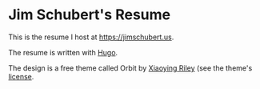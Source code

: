 # Jim Schubert's Resume

This is the resume I host at https://jimschubert.us.

The resume is written with [Hugo](https://gohugo.io/).

The design is a free theme called Orbit by [Xiaoying Riley](https://github.com/xriley/Orbit-Theme) (see the theme's [license](./ortbit-license).
